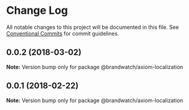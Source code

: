 # Change Log

All notable changes to this project will be documented in this file.
See [Conventional Commits](https://conventionalcommits.org) for commit guidelines.

<a name="0.0.2"></a>
## 0.0.2 (2018-03-02)




**Note:** Version bump only for package @brandwatch/axiom-localization

<a name="0.0.1"></a>
## 0.0.1 (2018-02-22)




**Note:** Version bump only for package @brandwatch/axiom-localization

